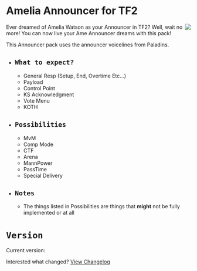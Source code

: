 # Amelia Announcer for TF2

<img align=right src="https://static.wikia.nocookie.net/axl-univers-world/images/c/c9/Smol_Ame.png" />

Ever dreamed of Amelia Watson as your Announcer in TF2? Well, wait no more! You can now live your Ame Announcer dreams with this pack!

This Announcer pack uses the announcer voicelines from Paladins.

  - ## `What to expect?`
    - General Resp (Setup, End, Overtime Etc...)
    - Payload
    - Control Point
    - KS Acknowledgment
    - Vote Menu
    - KOTH
  - ## `Possibilities`
    - MvM
    - Comp Mode
    - CTF
    - Arena
    - MannPower
    - PassTime
    - Special Delivery
  - ## `Notes`
    - The things listed in Possibilities are things that **might** not be fully implemented or at all
# `Version`

Current version:

Interested what changed? [View Changelog](https://github.com/t0-ot/Amelia-Announcer-for-TF2/blob/main/Changelog.md)
